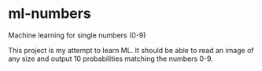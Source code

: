 # ml-numbers
Machine learning for single numbers (0-9)

This project is my attempt to learn ML. It should be able to read an image
of any size and output 10 probabilities matching the numbers 0-9.

